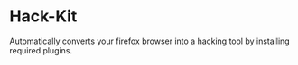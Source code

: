 # Hack-Kit
Automatically converts your firefox browser into a hacking tool by installing required plugins.
